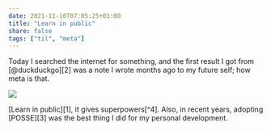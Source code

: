 ```yaml
---
date: 2021-11-16T07:05:25+01:00
title: "Learn in public"
share: false
tags: ["til", "meta"]
---
```

Today I searched the internet for something, and the first result I got from
[@duckduckgo][2] was a note I wrote months ago to my future self; how meta is
that. 

![](/images/duckduckgo-search.png)

[Learn in public][1], it gives superpowers[^4]. Also, in recent years, adopting
[POSSE][3] was the best thing I did for my personal development.


